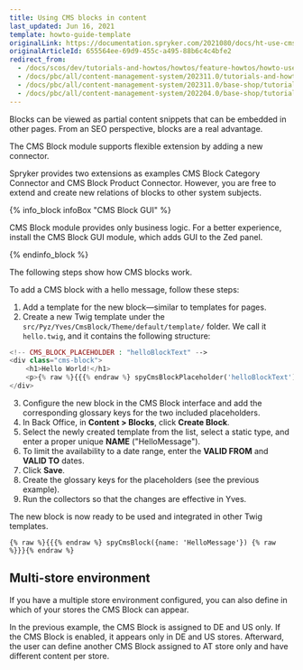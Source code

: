 ```yaml
---
title: Using CMS blocks in content
last_updated: Jun 16, 2021
template: howto-guide-template
originalLink: https://documentation.spryker.com/2021080/docs/ht-use-cms-blocks
originalArticleId: 655564ee-69d9-455c-a495-88b6c4c4bfe2
redirect_from:
  - /docs/scos/dev/tutorials-and-howtos/howtos/feature-howtos/howto-use-blocks.html
  - /docs/pbc/all/content-management-system/202311.0/tutorials-and-howtos/howto-use-blocks.html
  - /docs/pbc/all/content-management-system/202311.0/base-shop/tutorials-and-howtos/howto-use-blocks.html
  - /docs/pbc/all/content-management-system/202204.0/base-shop/tutorials-and-howtos/using-cms-blocks-in-content.html
---
```


Blocks can be viewed as partial content snippets that can be embedded in other pages. From an SEO perspective, blocks are a real advantage.

The CMS Block module supports flexible extension by adding a new connector.

Spryker provides two extensions as examples CMS Block Category Connector and CMS Block Product Connector. However, you are free to extend and create new relations of blocks to other system subjects.

{% info_block infoBox "CMS Block GUI" %}

CMS Block module provides only business logic. For a better experience, install the CMS Block GUI module, which adds GUI to the Zed panel.

{% endinfo_block %}

The following steps show how CMS blocks work.

To add a CMS block with a hello message, follow these steps:

1. Add a template for the new block—similar to templates for pages.
2. Create a new Twig template under the `src/Pyz/Yves/CmsBlock/Theme/default/template/` folder. We call it `hello.twig`, and it contains the following structure:

```php
<!-- CMS_BLOCK_PLACEHOLDER : "helloBlockText" -->
<div class="cms-block">
    <h1>Hello World!</h1>
    <p>{% raw %}{{{% endraw %} spyCmsBlockPlaceholder('helloBlockText') | raw {% raw %}}}{% endraw %}</p>
</div>
```

3. Configure the new block in the CMS Block interface and add the corresponding glossary keys for the two included placeholders.
4. In Back Office, in **Content&nbsp;<span aria-label="and then">></span> Blocks**, click **Create Block**.
5. Select the newly created template from the list, select a static type, and enter a proper unique **NAME** ("HelloMessage").
6. To limit the availability to a date range, enter the **VALID FROM** and **VALID TO** dates.
7. Click **Save**.
8. Create the glossary keys for the placeholders (see the previous example).
9. Run the collectors so that the changes are effective in Yves.

The new block is now ready to be used and integrated in other Twig templates.

```
{% raw %}{{{% endraw %} spyCmsBlock({name: 'HelloMessage'}) {% raw %}}}{% endraw %}
```

## Multi-store environment

If you have a multiple store environment configured, you can also define in which of your stores the CMS Block can appear.

In the previous example, the CMS Block is assigned to DE and US only. If the CMS Block is enabled, it appears only in DE and US stores. Afterward, the user can define another CMS Block assigned to AT store only and have different content per store.

